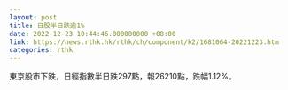 ```yaml
---
layout: post
title: 日股半日跌逾1%
date: 2022-12-23 10:44:46.000000000 +08:00
link: https://news.rthk.hk/rthk/ch/component/k2/1681064-20221223.htm
categories: rthk
---
```


東京股市下跌，日經指數半日跌297點，報26210點，跌幅1.12%。
